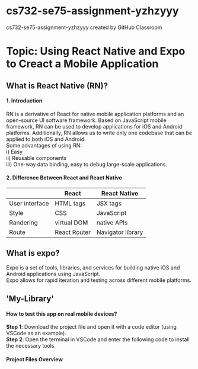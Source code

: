 # cs732-se75-assignment-yzhzyyy
cs732-se75-assignment-yzhzyyy created by GitHub Classroom

# Topic: Using React Native and Expo to Creact a Mobile Application <br>

## What is React Native (RN)? <br>

#### 1. Introduction <br>
  RN is a derivative of React for native mobile application platforms and an open-source UI software framework. Based on JavaScript mobile framework, RN can be used to develop applications for iOS and Android platforms. Additionally, RN allows us to write only one codebase that can be applied to both iOS and Android.<br>
  Some advantages of using RN:  
  i) Easy  
  ii) Reusable components  
  iii) One-way data binding, easy to debug large-scale applications.  

#### 2. Difference Between React and React Native <br>

|  | React | React Native |
| --- | --- | --- |
| User interface | HTML tags | JSX tags |
| Style | CSS | JavaScript |
| Randering | virtual DOM | native APIs |
| Route | React Router | Navigator library |<br>

## What is expo? <br>
  Expo is a set of tools, libraries, and services for building native iOS and Android applications using JavaScript.  
  Expo allows for rapid iteration and testing across different mobile platforms.  
  
## 'My-Library' 

#### How to test this app on real mobile devices?  

**Step 1**: Download the project file and open it with a code editor (using VSCode as an example).  
**Step 2**: Open the terminal in VSCode and enter the following code to install the necessary tools.  

#### Project Files Overview



